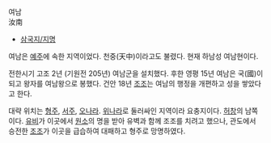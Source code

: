 여남  
汝南

  * [삼국지/지명](%EC%82%BC%EA%B5%AD%EC%A7%80/%EC%A7%80%EB%AA%85.md)  

여남은 [예주](%EC%98%88%EC%A3%BC.md)에 속한 지역이었다. 천중(天中)이라고도 불렸다. 현재 하남성 여남현이다.

전한시기 고조 2년 (기원전 205년) 여남군을 설치했다. 후한 영평 15년 여남은 국(國)이되고 왕자를 여남왕으로 봉했다. 건안 18년
[조조](%EC%A1%B0%EC%A1%B0.md)는 여남의 행정을 개편하고 성을 쌓았다고 한다.

대략 위치는 [형주](%ED%98%95%EC%A3%BC.md), [서주](%EC%84%9C%EC%A3%BC.md),
[오나라](%EC%98%A4%EB%82%98%EB%9D%BC.md).
[위나라](%EC%9C%84%EB%82%98%EB%9D%BC.md)로 둘러싸인 지역이라 요충지이다.
[허창](%ED%97%88%EC%B0%BD.md)의 남쪽이다. [유비](%EC%9C%A0%EB%B9%84.md)가 이곳에서
[원소](%EC%9B%90%EC%86%8C.md)의 명을 받아 유벽과 함께 조조를 치려고 했으나, 관도에서 승전한
[조조](%EC%A1%B0%EC%A1%B0.md)가 이곳을 급습하여 대패하고 형주로 망명하였다.

